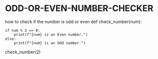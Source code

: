 # ODD-OR-EVEN-NUMBER-CHECKER
how to check if the number is odd or even
def check_number(num):
   
    if num % 2 == 0:
        print(f"{num} is an Even number.")
    else:
        print(f"{num} is an Odd number.")


check_number(2)
